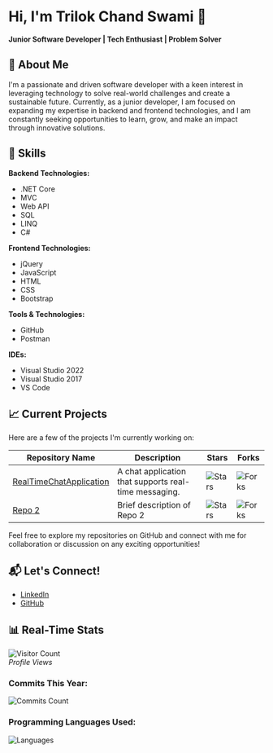 # Hi, I'm Trilok Chand Swami 👋

**Junior Software Developer | Tech Enthusiast | Problem Solver**

## 🚀 About Me
I'm a passionate and driven software developer with a keen interest in leveraging technology to solve real-world challenges and create a sustainable future. Currently, as a junior developer, I am focused on expanding my expertise in backend and frontend technologies, and I am constantly seeking opportunities to learn, grow, and make an impact through innovative solutions.

## 🔧 Skills

**Backend Technologies:**
- .NET Core
- MVC
- Web API
- SQL
- LINQ
- C#

**Frontend Technologies:**
- jQuery
- JavaScript
- HTML
- CSS
- Bootstrap

**Tools & Technologies:**
- GitHub
- Postman

**IDEs:**
- Visual Studio 2022
- Visual Studio 2017
- VS Code

## 📈 Current Projects
Here are a few of the projects I'm currently working on:

| Repository Name | Description | Stars | Forks |
|------------------|-------------|-------|-------|
| [RealTimeChatApplication](https://github.com/triilok10/RealTimeChatApplication) | A chat application that supports real-time messaging. | ![Stars](https://img.shields.io/github/stars/triilok10/RealTimeChatApplication?style=social) | ![Forks](https://img.shields.io/github/forks/triilok10/RealTimeChatApplication?style=social) |
| [Repo 2](https://github.com/triilok10/repo2) | Brief description of Repo 2 | ![Stars](https://img.shields.io/github/stars/triilok10/repo2?style=social) | ![Forks](https://img.shields.io/github/forks/triilok10/repo2?style=social) |

Feel free to explore my repositories on GitHub and connect with me for collaboration or discussion on any exciting opportunities!

## 📬 Let's Connect!
- [LinkedIn](https://www.linkedin.com/in/triilok10)
- [GitHub](https://github.com/triilok10)

## 📊 Real-Time Stats

![Visitor Count](https://komarev.com/ghpvc/?username=triilok10)  
*Profile Views*

### Commits This Year:
![Commits Count](https://badges.pufler.dev/commits/yearly/triilok10)

### Programming Languages Used:
![Languages](https://github-readme-stats.vercel.app/api/top-langs/?username=triilok10&layout=compact)
